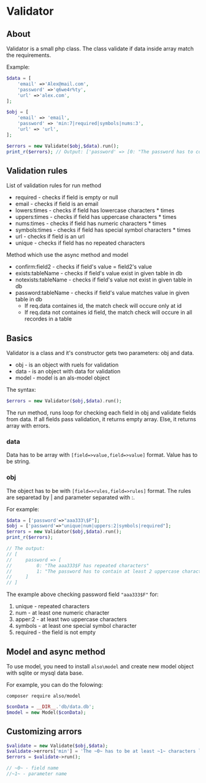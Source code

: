 # Validator

## About
Validator is a small php class.
The class validate if data inside array match the requirements.


Example:
```php
$data = [
    'email' =>'Alex@mail.com',
    'password' =>'q6we4r%ty',
    'url' =>'alex.com',
];

$obj = [
    'email' => 'email',
    'password' => 'min:7|required|symbols|nums:3',
    'url' => 'url',
];

$errors = new Validate($obj,$data).run();
print_r($errors); // Output: ['password' => [0: "The password has to contain at least 3 number characters"]]
```

## Validation rules
List of validation rules for run method
* required - checks if field is empty or null
* email - checks if field is an email
* lowers:times - checks if field has lowercase characters * times
* uppers:times - checks if field has uppercase characters * times
* nums:times - checks if field has numeric characters * times
* symbols:times - checks if field has special symbol characters * times
* url - checks if field is an url
* unique - checks if field has no repeated characters

Method which use the async method and model
* confirm:field2 - checks if field's value = field2's value
* exists:tableName - checks if field's value exist in given table in db
* notexists:tableName - checks if field's value not exist in given table in db
* password:tableName - checks if field's value matches value in given table in db
  * If req.data containes id, the match check will occure only at id
  * If req.data not containes id field, the match check will occure in all recordes in a table


## Basics
Validator is a class and it's constructor gets two parameters: obj and data. 
* obj - is an object with ruels for validation
* data - is an object with data for validation
* model - model is an als-model object

The syntax: 
```php
$errors = new Validator($obj,$data).run();
```
The run method, runs loop for checking each field in obj and validate fields from data.
If all fields pass validation, it returns empty array. Else, it returns array with errors. 

### data
Data has to be array with ``[field=>value,field=>value]`` format. Value has to be string. 

### obj
The object has to be with ``[field=>rules,field=>rules]`` format.
The rules are separetad by | and parameter separated with :. 

For example:
```php
$data = ['password'=>"aaa333\$F"];
$obj = ['password'=>"unique|num|uppers:2|symbols|required"];
$errors = new Validator($obj,$data).run();
print_r($errors);

// The output:
// [
//     password => [
//         0: "The aaa333$F has repeated characters"
//         1: "The password has to contain at least 2 uppercase characters"
//     ]
// ]

```
The example above checking password field ``"aaa333$F"`` for:
1. unique - repeated characters
2. num - at least one numeric character
3. apper:2 - at least two uppercase characters
4. symbols - at least one special symbol character
5. required - the field is not empty


## Model and async method

To use model, you need to install ``also\model`` and create new model object with sqlite or mysql data base. 

For example, you can do the folowing:

```console
composer require also/model
```

```php
$conData = __DIR__.'db/data.db';
$model = new Model($conData);
```

## Customizing arrors
```php
$validate = new Validate($obj,$data);
$validate->errors['min'] = 'The ~0~ has to be at least ~1~ characters long';
$errors = $validate->run();

// ~0~ - field name
//~1~ - parameter name

```
